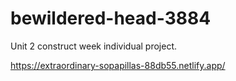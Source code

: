 # bewildered-head-3884
Unit 2 construct week individual project.

https://extraordinary-sopapillas-88db55.netlify.app/
